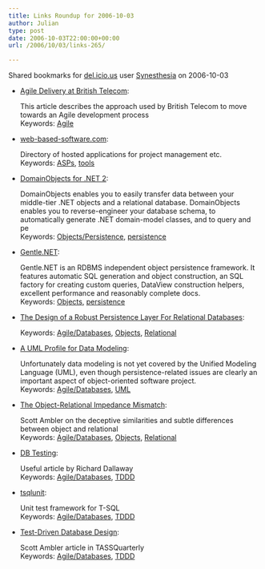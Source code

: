 ```yaml
---
title: Links Roundup for 2006-10-03
author: Julian
type: post
date: 2006-10-03T22:00:00+00:00
url: /2006/10/03/links-265/

---
```

Shared bookmarks for [del.icio.us][1] user  [Synesthesia][2] on 2006-10-03

  * [Agile Delivery at British Telecom][3]:
  
    This article describes the approach used by British Telecom to move towards an Agile development process   
    Keywords: [Agile][4]
  * [web-based-software.com][5]:
  
    Directory of hosted applications for project management etc.   
    Keywords: [ASPs][6], [tools][7]
  * [DomainObjects for .NET 2][8]:
  
    DomainObjects enables you to easily transfer data between your middle-tier .NET objects and a relational database. DomainObjects enables you to reverse-engineer your database schema, to automatically generate .NET domain-model classes, and to query and pe   
    Keywords: [Objects/Persistence][9], [persistence][10]
  * [Gentle.NET][11]:
  
    Gentle.NET is an RDBMS independent object persistence framework. It features automatic SQL generation and object construction, an SQL factory for creating custom queries, DataView construction helpers, excellent performance and reasonably complete docs.   
    Keywords: [Objects][12], [persistence][10]
  * [The Design of a Robust Persistence Layer For Relational Databases][13]:
  
       
    Keywords: [Agile/Databases][14], [Objects][12], [Relational][15]
  * [A UML Profile for Data Modeling][16]:
  
    Unfortunately data modeling is not yet covered by the Unified Modeling Language (UML), even though persistence-related issues are clearly an important aspect of object-oriented software project.   
    Keywords: [Agile/Databases][14], [UML][17]
  * [The Object-Relational Impedance Mismatch][18]:
  
    Scott Ambler on the deceptive similarities and subtle differences between object and relational   
    Keywords: [Agile/Databases][14], [Objects][12], [Relational][15]
  * [DB Testing][19]:
  
    Useful article by Richard Dallaway   
    Keywords: [Agile/Databases][14], [TDDD][20]
  * [tsqlunit][21]:
  
    Unit test framework for T-SQL   
    Keywords: [Agile/Databases][14], [TDDD][20]
  * [Test-Driven Database Design][22]:
  
    Scott Ambler article in TASSQuarterly   
    Keywords: [Agile/Databases][14], [TDDD][20]

 [1]: http://del.icio.us/
 [2]: http://del.icio.us/synesthesia
 [3]: http://www.methodsandtools.com/archive/archive.php?id=43 "http://www.methodsandtools.com/archive/archive.php?id=43"
 [4]: http://del.icio.us/synesthesia/Agile
 [5]: http://www.web-based-software.com/ "http://www.web-based-software.com/"
 [6]: http://del.icio.us/synesthesia/ASPs
 [7]: http://del.icio.us/synesthesia/tools
 [8]: http://domainobjects.sourceforge.net/ "http://domainobjects.sourceforge.net/"
 [9]: http://del.icio.us/synesthesia/Objects/Persistence
 [10]: http://del.icio.us/synesthesia/persistence
 [11]: http://www.mertner.com/confluence/display/Gentle/Home "http://www.mertner.com/confluence/display/Gentle/Home"
 [12]: http://del.icio.us/synesthesia/Objects
 [13]: http://www.ambysoft.com/downloads/persistenceLayer.pdf "http://www.ambysoft.com/downloads/persistenceLayer.pdf"
 [14]: http://del.icio.us/synesthesia/Agile/Databases
 [15]: http://del.icio.us/synesthesia/Relational
 [16]: http://www.agiledata.org/essays/umlDataModelingProfile.html "http://www.agiledata.org/essays/umlDataModelingProfile.html"
 [17]: http://del.icio.us/synesthesia/UML
 [18]: http://www.agiledata.org/essays/impedanceMismatch.html "http://www.agiledata.org/essays/impedanceMismatch.html"
 [19]: http://www.dallaway.com/acad/dbunit.html#bust "http://www.dallaway.com/acad/dbunit.html#bust"
 [20]: http://del.icio.us/synesthesia/TDDD
 [21]: http://tsqlunit.sourceforge.net/tsqlunit_cookbook.htm "http://tsqlunit.sourceforge.net/tsqlunit_cookbook.htm"
 [22]: http://www.tassq.org/quarterly/docs/tassq_magazine-0609.pdf "http://www.tassq.org/quarterly/docs/tassq_magazine-0609.pdf"
